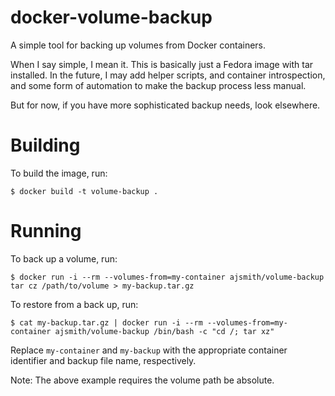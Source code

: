 # docker-volume-backup

A simple tool for backing up volumes from Docker containers.

When I say simple, I mean it. This is basically just a Fedora image with tar
installed. In the future, I may add helper scripts, and container
introspection, and some form of automation to make the backup process less
manual.

But for now, if you have more sophisticated backup needs, look elsewhere.

# Building

To build the image, run:

```.shell
$ docker build -t volume-backup .
```

# Running

To back up a volume, run:

```.shell
$ docker run -i --rm --volumes-from=my-container ajsmith/volume-backup tar cz /path/to/volume > my-backup.tar.gz
```

To restore from a back up, run:

```.shell
$ cat my-backup.tar.gz | docker run -i --rm --volumes-from=my-container ajsmith/volume-backup /bin/bash -c "cd /; tar xz"
```

Replace `my-container` and `my-backup` with the appropriate container
identifier and backup file name, respectively.

Note: The above example requires the volume path be absolute.
